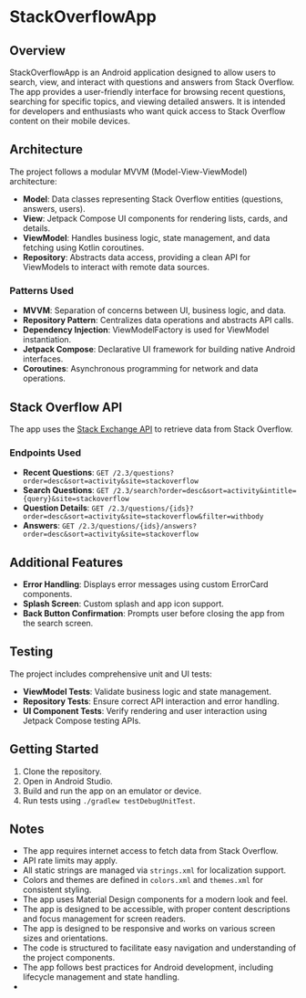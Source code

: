 # StackOverflowApp

## Overview
StackOverflowApp is an Android application designed to allow users to search, view, and interact with questions and answers from Stack Overflow. The app provides a user-friendly interface for browsing recent questions, searching for specific topics, and viewing detailed answers. It is intended for developers and enthusiasts who want quick access to Stack Overflow content on their mobile devices.

## Architecture
The project follows a modular MVVM (Model-View-ViewModel) architecture:
- **Model**: Data classes representing Stack Overflow entities (questions, answers, users).
- **View**: Jetpack Compose UI components for rendering lists, cards, and details.
- **ViewModel**: Handles business logic, state management, and data fetching using Kotlin coroutines.
- **Repository**: Abstracts data access, providing a clean API for ViewModels to interact with remote data sources.

### Patterns Used
- **MVVM**: Separation of concerns between UI, business logic, and data.
- **Repository Pattern**: Centralizes data operations and abstracts API calls.
- **Dependency Injection**: ViewModelFactory is used for ViewModel instantiation.
- **Jetpack Compose**: Declarative UI framework for building native Android interfaces.
- **Coroutines**: Asynchronous programming for network and data operations.

## Stack Overflow API
The app uses the [Stack Exchange API](https://api.stackexchange.com/) to retrieve data from Stack Overflow.

### Endpoints Used
- **Recent Questions**: `GET /2.3/questions?order=desc&sort=activity&site=stackoverflow`
- **Search Questions**: `GET /2.3/search?order=desc&sort=activity&intitle={query}&site=stackoverflow`
- **Question Details**: `GET /2.3/questions/{ids}?order=desc&sort=activity&site=stackoverflow&filter=withbody`
- **Answers**: `GET /2.3/questions/{ids}/answers?order=desc&sort=activity&site=stackoverflow`

## Additional Features
- **Error Handling**: Displays error messages using custom ErrorCard components.
- **Splash Screen**: Custom splash and app icon support.
- **Back Button Confirmation**: Prompts user before closing the app from the search screen.

## Testing
The project includes comprehensive unit and UI tests:
- **ViewModel Tests**: Validate business logic and state management.
- **Repository Tests**: Ensure correct API interaction and error handling.
- **UI Component Tests**: Verify rendering and user interaction using Jetpack Compose testing APIs.

## Getting Started
1. Clone the repository.
2. Open in Android Studio.
3. Build and run the app on an emulator or device.
4. Run tests using `./gradlew testDebugUnitTest`.

## Notes
- The app requires internet access to fetch data from Stack Overflow.
- API rate limits may apply.
- All static strings are managed via `strings.xml` for localization support.
- Colors and themes are defined in `colors.xml` and `themes.xml` for consistent styling.
- The app uses Material Design components for a modern look and feel.
- The app is designed to be accessible, with proper content descriptions and focus management for screen readers.
- The app is designed to be responsive and works on various screen sizes and orientations.
- The code is structured to facilitate easy navigation and understanding of the project components.
- The app follows best practices for Android development, including lifecycle management and state handling.
- 

